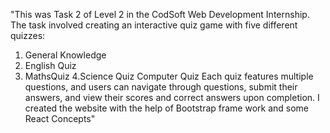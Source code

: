 "This was Task 2 of Level 2 in the CodSoft Web Development Internship. 
The task involved creating an interactive quiz game with five different quizzes: 
1. General Knowledge
2. English Quiz
3. MathsQuiz
4.Science Quiz
Computer Quiz
Each quiz features multiple questions, and users can navigate through questions, submit their answers, and view their scores and correct answers upon completion.
I created the website with the help of Bootstrap frame work and some React Concepts"

